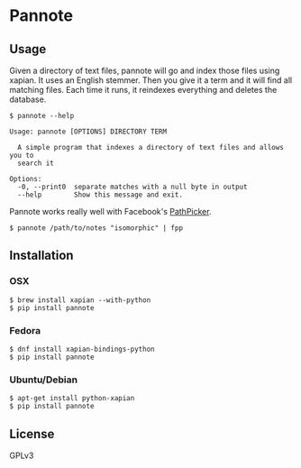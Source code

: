Pannote
=======

Usage
-----

Given a directory of text files, pannote will go and index those files using
xapian.  It uses an English stemmer.  Then you give it a term and it will find
all matching files.  Each time it runs, it reindexes everything and deletes the
database.

```
$ pannote --help

Usage: pannote [OPTIONS] DIRECTORY TERM

  A simple program that indexes a directory of text files and allows you to
  search it

Options:
  -0, --print0  separate matches with a null byte in output
  --help        Show this message and exit.
```

Pannote works really well with Facebook's [PathPicker][1].


```
$ pannote /path/to/notes "isomorphic" | fpp
```

Installation
------------

### OSX

```
$ brew install xapian --with-python
$ pip install pannote
```

### Fedora

```
$ dnf install xapian-bindings-python
$ pip install pannote
```

### Ubuntu/Debian

```
$ apt-get install python-xapian
$ pip install pannote
```

[1]: https://github.com/facebook/pathpicker/

License
-------

GPLv3
